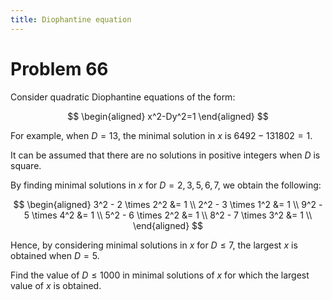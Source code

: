 ```yaml
---
title: Diophantine equation
---
```

# Problem 66

Consider quadratic Diophantine equations of the form:

$$
\begin{aligned}
x^2-Dy^2=1
\end{aligned}
$$

For example, when $D=13$, the minimal solution in $x$ is $6492 - 131802 = 1$.

It can be assumed that there are no solutions in positive integers when $D$ is square.

By finding minimal solutions in $x$ for $D = {2, 3, 5, 6, 7}$, we obtain the following:

$$
\begin{aligned}
3^2 - 2 \times 2^2 &= 1 \\
2^2 - 3 \times 1^2 &= 1 \\
9^2 - 5 \times 4^2 &= 1 \\
5^2 - 6 \times 2^2 &= 1 \\
8^2 - 7 \times 3^2 &= 1 \\
\end{aligned}
$$

Hence, by considering minimal solutions in $x$ for $D \leq 7$, the largest $x$ is obtained when $D=5$.

Find the value of $D \leq 1000$ in minimal solutions of $x$ for which the largest value of $x$ is obtained.
